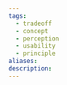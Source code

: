 ```yaml
---
tags:
  - tradeoff
  - concept
  - perception
  - usability
  - principle
aliases: 
description:
---
```

